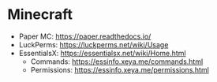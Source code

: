 # Minecraft
- Paper MC: <https://paper.readthedocs.io/>
- LuckPerms: <https://luckperms.net/wiki/Usage>
- EssentialsX: <https://essentialsx.net/wiki/Home.html>
  - Commands: <https://essinfo.xeya.me/commands.html>
  - Permissions: <https://essinfo.xeya.me/permissions.html>
